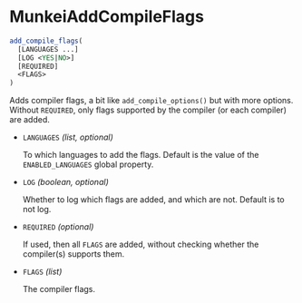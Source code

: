 # MunkeiAddCompileFlags #

```cmake
add_compile_flags(
  [LANGUAGES ...]
  [LOG <YES|NO>]
  [REQUIRED]
  <FLAGS>
)
```

Adds compiler flags, a bit like `add_compile_options()` but with more options.
Without `REQUIRED`, only flags supported by the compiler (or each compiler) are
added.

*   `LANGUAGES` *(list, optional)*

    To which languages to add the flags. Default is the value of the
    `ENABLED_LANGUAGES` global property.

*   `LOG` *(boolean, optional)*

    Whether to log which flags are added, and which are not. Default is to not
    log.

*   `REQUIRED` *(optional)*

    If used, then all `FLAGS` are added, without checking whether the
    compiler(s) supports them.

*   `FLAGS` *(list)*

    The compiler flags.

